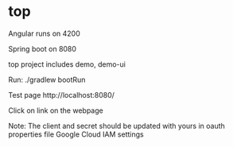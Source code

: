 # top

Angular runs on 4200

Spring boot on 8080

top project includes demo, demo-ui

Run:
./gradlew bootRun

Test page
http://localhost:8080/

Click on link on the webpage

Note: The client and secret should be updated with yours in oauth properties file
 Google Cloud IAM settings 
 
 
